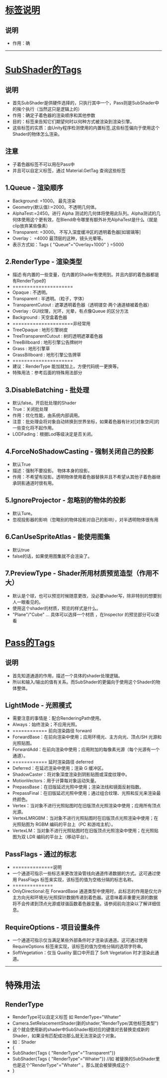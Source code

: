 ﻿# [标签说明]()
## 说明
- 作用：确
----
# [SubShader的Tags](https://docs.unity3d.com/Manual/SL-SubShaderTags.html)
## 说明
- 首先SubShader是供硬件选择的，只执行其中一个，Pass则是SubShader中的挨个执行（当然这只是逻辑上的）
- 作用：确定子着色器的渲染顺序和其他参数
- 目的：标签来告知它们期望何时以何种方式被渲染到渲染引擎。
- 这些标签的实质：由Unity程序检测使用的内置标签,这些标签偏向于使用这个Shader的物体怎么渲染。
## 注意
- 子着色器标签不可以用在Pass中
- 并且可以自定义标签，通过 Material.GetTag 查询这些标签
## 1.Queue - 渲染顺序 
- Background:  =1000。 最先渲染
- Geometry(默认值):=2000。不透明几何体。
- AlphaTest:=2450。进行 Alpha 测试的几何体将使用此队列。Alpha测试的几何体使用这个更有效，在Blend命令哪里有额外补充AlphaTest是什么（就是clip放弃某些像素）
- Transparent: =3000。 不写入深度缓冲区的透明着色器[如玻璃等]
- Overlay： =4000 最顶层的这种，镜头光晕等。
- 表示方式如：Tags { "Queue"="Overlay+1000" }   =5000 
## 2.RenderType - 渲染类型    
- 描述:有内置的一些变量，在内置的Shader有使用到。并且内部的着色器都是有RenderType的
- =====================
- Opaque : 不透明。
- Transparent :	半透明。（粒子，字体）
- TransparentCutout : 遮罩透明着色器（透明镂空·两个通道植被着色器）
- Overlay :	GUI纹理，光环，光晕，有点像Queue 的区分方法
- Background :	天空盒着色器
- =====================非经常用	
- TreeOpaque :	地形引擎树皮
- TreeTransparentCutout : 树的透明遮罩着色器
- TreeBillboard : 地形引擎公告牌树叶
- Grass	: 地形引擎草
- GrassBillboard : 地形引擎公告牌草
- =====================
- 建议：RenderType 能加就加上。方便代码统一更换等。
- 特殊用法：参考后面的特殊用法部分
## 3.DisableBatching - 批处理
- 默认false。开启批处理的Shader
- True：关闭批处理
- 作用：优化性能，由系统内部调用。
- 注意：批处理会将对象自动转换到世界坐标，如果着色器有针对[对象空间]的一些变化将不起作用。
- LODFading：根据Lod等级决定是否关闭。
## 4.ForceNoShadowCasting - 强制关闭自己的投影
- 默认True
- 描述：强制不要投影。 物体本身的投影。
- 作用：不希望有投影。透明物体使用着色器替换并且不希望从其他子着色器继承阴影通道时很有用。
## 5.IgnoreProjector - 忽略别的物体的投影
- 默认Ture。
- 忽视投影器的影响（忽略别的物体投影对自己的影响），对半透明物体很有用
## 6.CanUseSpriteAtlas - 能使用图集
- 默认true
- false的话，如果使用图集就不会渲染了。
## 7.PreviewType - Shader所用材质预览造型（作用不大）
- 默认是个球，也可以预览时候随意更改，没必要shader写，除非特别的想要别人一眼看见的。
- 使用这个shader的材质，预览的样式是什么。
- "Plane"/"Cube" ... 具体可以选择一个材质 ，在Inspector 的预览部分可以查看
# [Pass的Tags](https://docs.unity3d.com/Manual/SL-PassTags.html)
## 说明
- 首先知道通道的作用，描述一个具体的shader处理逻辑。
- 所以和输入/输出的值有关系。而SubShader的更偏向于使用这个Shader的物体整体。
## LightMode - 光照模式
- 需要注意的事情是：配合RenderingPath使用。
- Always：始终渲染；不应用光照。
- ============ 前向渲染路径 forward
- ForwardBase：在前向渲染中使用；应用环境光、主方向光、顶点/SH 光源和光照贴图。
- ForwardAdd：在前向渲染中使用；应用附加的每像素光源（每个光源有一个通道）。
- ============ 延时渲染路径 deferred
- Deferred：在延迟渲染中使用；渲染 G 缓冲区。
- ShadowCaster：将对象深度渲染到阴影贴图或深度纹理中。
- MotionVectors：用于计算每对象运动矢量。
- PrepassBase：在旧版延迟光照中使用；渲染法线和镜面反射指数。
- PrepassFinal：在旧版延迟光照中使用；通过组合纹理、光照和反光来渲染最终颜色。
- Vertex：当对象不进行光照贴图时在旧版顶点光照渲染中使用；应用所有顶点光源。
- VertexLMRGBM：当对象不进行光照贴图时在旧版顶点光照渲染中使用；在光照贴图为 RGBM 编码的平台上（PC 和游戏主机）。
- VertexLM：当对象不进行光照贴图时在旧版顶点光照渲染中使用；在光照贴图为双 LDR 编码的平台上（移动平台）。
## PassFlags - 通过的标志
- ==============说明
- 一个通道可指示一些标志来更改渲染管线向通道传递数据的方式。这可通过使用 PassFlags 标签来实现，该标签的值为空格分隔的标志名称。
- ==============
- OnlyDirectional:在 ForwardBase 通道类型中使用时，此标志的作用是仅允许主方向光和环境光/光照探针数据传递到着色器。这意味着非重要光源的数据将不会传递到顶点光源或球谐函数着色器变量。请参阅前向渲染以了解详细信息。
## RequireOptions - 项目设置条件 
- 一个通道可指示仅当满足某些外部条件时才渲染该通道。这可通过使用 RequireOptions 标签来实现，该标签的值为空格分隔的选项字符串。
- SoftVegetation：仅当 Quality 窗口中开启了 Soft Vegetation 时才渲染此通道。
------ 
# 特殊用法
## RenderType
- RenderType可以自定义标签 如 RenderType="Whater"
- Camera.SetRelacementShader(新的shader,"RenderType/其他标签类型") 
- 这个就会使用新的shader中SubShader相对应的键值对去替换变成新的Shader，如果没有匹配成功那么就无法渲染这个对象。
- 如：Shader
-    {
-    SubShader{Tags  { "RenderType"="Transparent"}}
-    SubShader{Tags  { "RenderType"="Whater"}} //如 被替换的SubShader里也是这个"RenderType"="Whater" 。那么就会被替换成这个
-    }